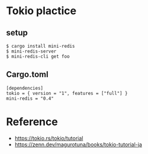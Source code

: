 # Tokio plactice


## setup

```
$ cargo install mini-redis
$ mini-redis-server
$ mini-redis-cli get foo
```

## Cargo.toml

```
[dependencies]
tokio = { version = "1", features = ["full"] }
mini-redis = "0.4"
```

# Reference

* https://tokio.rs/tokio/tutorial
* https://zenn.dev/magurotuna/books/tokio-tutorial-ja


